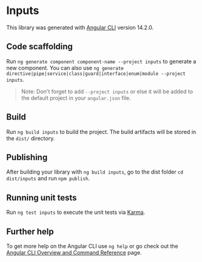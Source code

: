 # Inputs

This library was generated with [Angular CLI](https://github.com/angular/angular-cli) version 14.2.0.

## Code scaffolding

Run `ng generate component component-name --project inputs` to generate a new component. You can also use `ng generate directive|pipe|service|class|guard|interface|enum|module --project inputs`.
> Note: Don't forget to add `--project inputs` or else it will be added to the default project in your `angular.json` file. 

## Build

Run `ng build inputs` to build the project. The build artifacts will be stored in the `dist/` directory.

## Publishing

After building your library with `ng build inputs`, go to the dist folder `cd dist/inputs` and run `npm publish`.

## Running unit tests

Run `ng test inputs` to execute the unit tests via [Karma](https://karma-runner.github.io).

## Further help

To get more help on the Angular CLI use `ng help` or go check out the [Angular CLI Overview and Command Reference](https://angular.io/cli) page.
